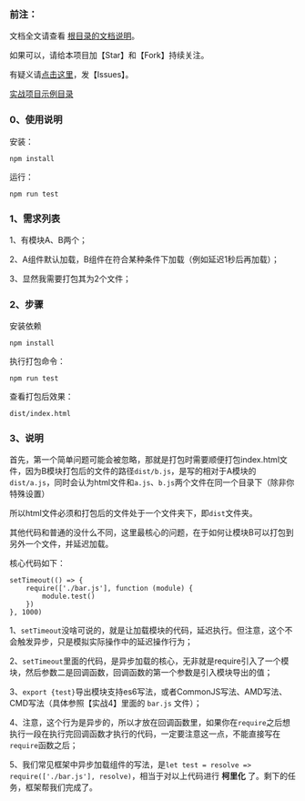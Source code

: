 <h3>前注：</h3>

文档全文请查看 [根目录的文档说明](https://github.com/qq20004604/webpack-study)。

如果可以，请给本项目加【Star】和【Fork】持续关注。

有疑义请[点击这里](https://github.com/qq20004604/webpack-study/issues)，发【Issues】。

[实战项目示例目录](https://github.com/qq20004604/webpack-study/tree/master/%E3%80%90%E5%AE%9E%E6%88%98%EF%BC%94%E3%80%91%E6%89%93%E5%8C%85%E5%B8%A6%E5%BC%82%E6%AD%A5%E5%8A%A0%E8%BD%BD%E5%8A%9F%E8%83%BD%E7%9A%84%E6%A8%A1%E5%9D%97)

<h3>0、使用说明</h3>

安装：

```
npm install
```

运行：

```
npm run test
```

<h3>1、需求列表</h3>

1、有模块A、B两个；

2、A组件默认加载，B组件在符合某种条件下加载（例如延迟1秒后再加载）；

3、显然我需要打包其为2个文件；

<h3>2、步骤</h3>

安装依赖

```
npm install
```

执行打包命令：

```
npm run test
```

查看打包后效果：

```
dist/index.html
```

<h3>3、说明</h3>

首先，第一个简单问题可能会被忽略，那就是打包时需要顺便打包index.html文件，因为B模块打包后的文件的路径``dist/b.js``，是写的相对于A模块的``dist/a.js``，同时会认为html文件和``a.js``、``b.js``两个文件在同一个目录下（除非你特殊设置）

所以html文件必须和打包后的文件处于一个文件夹下，即``dist``文件夹。

其他代码和普通的没什么不同，这里最核心的问题，在于如何让模块B可以打包到另外一个文件，并延迟加载。

核心代码如下：

```
setTimeout(() => {
	require(['./bar.js'], function (module) {
	    module.test()
	})
}, 1000)
```

1、``setTimeout``没啥可说的，就是让加载模块的代码，延迟执行。但注意，这个不会触发异步，只是模拟实际操作中的延迟操作行为；

2、``setTimeout``里面的代码，是异步加载的核心，无非就是require引入了一个模块，然后参数二是回调函数，回调函数的第一个参数是引入模块导出的值；

3、``export {test}``导出模块支持es6写法，或者CommonJS写法、AMD写法、CMD写法（具体参照【实战4】里面的 ``bar.js`` 文件）；

4、注意，这个行为是异步的，所以才放在回调函数里，如果你在``require``之后想执行一段在执行完回调函数才执行的代码，一定要注意这一点，不能直接写在``require``函数之后；

5、我们常见框架中异步加载组件的写法，是``let test = resolve => require(['./bar.js'], resolve)``，相当于对以上代码进行 <b>柯里化</b> 了。剩下的任务，框架帮我们完成了。

